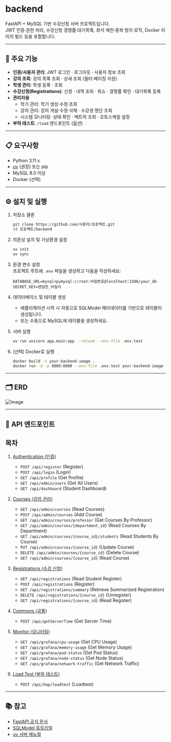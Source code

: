 # backend

FastAPI + MySQL 기반 수강신청 서버 프로젝트입니다.  
JWT 인증·권한 처리, 수강신청 경쟁률·대기목록, 좌석 제한·중복 방지 로직, Docker 이미지 빌드 등을 포함합니다.

---

## 🚀 주요 기능

- **인증/사용자 관리**: JWT 로그인 · 로그아웃 · 사용자 정보 조회
- **강의 조회**: 강의 목록 조회 · 상세 조회 (필터·페이징 지원)
- **학생 관리**: 학생 등록 · 조회
- **수강신청(Registrations)**: 신청 · 내역 조회 · 취소 · 경쟁률 확인 · 대기목록 등록
- **관리자용**
    - 학기 관리: 학기 생성·수정·조회
    - 강의 관리: 강의 개설·수정·삭제 · 수강생 명단 조회
    - 시스템 모니터링: 상태 확인 · 메트릭 조회 · 오토스케일 설정
- **부하 테스트**: `/load` 엔드포인트 (옵션)

---

## 📋 요구사항

- Python 3.11.x
- [uv](https://github.com/uv-dev/uv) (권장) 또는 pip
- MySQL 8.0 이상
- Docker (선택)

---

## ⚙️ 설치 및 실행

1. 저장소 클론
   ```bash
   git clone https://github.com/사용자/프로젝트.git
   cd 프로젝트/backend
   ```

2. 의존성 설치 및 가상환경 설정
   ```bash
   uv init
   uv sync
   ```

3. 환경 변수 설정  
   프로젝트 루트에 `.env` 파일을 생성하고 다음을 작성하세요:
   ```dotenv
   DATABASE_URL=mysql+pymysql://root:비밀번호@localhost:3306/your_db
   SECRET_KEY=랜덤한_비밀키
   ```

4. 데이터베이스 및 테이블 생성
    - 애플리케이션 시작 시 자동으로 SQLModel 메타데이터를 기반으로 테이블이 생성됩니다.
    - 또는 수동으로 MySQL에 테이블을 생성하세요.

5. 서버 실행
   ```bash
   uv run uvicorn app.main:app --reload --env-file .env.test
   ```

6. (선택) Docker로 실행
   ```bash
   docker build -t your-backend-image .
   docker run -d -p 8000:8000 --env-file .env.test your-backend-image
   ```

---

## 🗂 ERD

![Image](https://github.com/user-attachments/assets/f9e65b0c-dfcd-4beb-9d03-44c1ae14276d)

---

## 📄 API 엔드포인트

## 목차

1. [Authentication (인증)](#authentication-인증)
    - `POST /api/register` (Register)
    - `POST /api/login` (Login)
    - `GET /api/profile` (Get Profile)
    - `GET /api/admin/users` (Get All Users)
    - `GET /api/dashboard` (Student Dashboard)

2. [Courses (강의 관리)](#courses-강의-관리)
    - `GET /api/admin/courses` (Read Courses)
    - `POST /api/admin/courses` (Add Course)
    - `GET /api/admin/courses/professor` (Get Courses By Professor)
    - `GET /api/admin/courses/{department_id}` (Read Courses By Department)
    - `GET /api/admin/courses/{course_id}/students` (Read Students By Course)
    - `PUT /api/admin/courses/{course_id}` (Update Course)
    - `DELETE /api/admin/courses/{course_id}` (Delete Course)
    - `GET /api/admin/courses/{course_id}` (Read Course)

1. [Registrations (수강 신청)](#registrations-수강-신청)
    - `GET /api/registrations` (Read Student Register)
    - `POST /api/registrations` (Register)
    - `GET /api/registrations/summary` (Retrieve Summarized Registration)
    - `DELETE /api/registrations/{course_id}` (Unregister)
    - `GET /api/registrations/{course_id}` (Read Register)

5. [Commons (공통)](#commons-공통)
    - `POST /api/getServerTime` (Get Server Time)

6. [Monitor (모니터링)](#monitor-모니터링)
    - `GET /api/grafana/cpu-usage` (Get CPU Usage)
    - `GET /api/grafana/memory-usage` (Get Memory Usage)
    - `GET /api/grafana/pod-status` (Get Pod Status)
    - `GET /api/grafana/node-status` (Get Node Status)
    - `GET /api/grafana/network-traffic` (Get Network Traffic)

7. [Load Test (부하 테스트)](#load-test-부하-테스트)
    - `POST /api/hap/loadtest` (Loadtest)

---

## 📚 참고

- [FastAPI 공식 문서](https://fastapi.tiangolo.com/)
- [SQLModel 튜토리얼](https://sqlmodel.tiangolo.com/)
- [uv 서버 매뉴얼](https://docs.astral.sh/uv/)